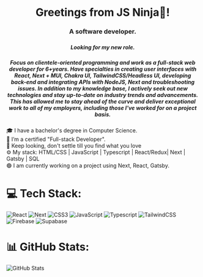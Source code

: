 <div align="center">

  <h1>Greetings from JS Ninja👋!</h1>
  <h3>A software developer.<h3>
  <h5>Looking for my new role.<h5>
   
<p>Focus on clientele-oriented programming and work as a full-stack web developer for 6+years. Have specialties in creating user interfaces with React, Next + MUI, Chakra UI, TailwindCSS/Headless UI, developing back-end and integrating APIs with NodeJS, Next and troubleshooting issues. In addition to my knowledge base, I actively seek out new technologies and stay up-to-date on industry trends and advancements. This has allowed me to stay ahead of the curve and deliver exceptional work to all of my employers, including those I've worked for on a project basis.<p>
    
</div>

🎓 I have a bachelor's degree in Computer Science.<br>
🏃 I’m a certified "Full-stack Developer".<br>
💯 Keep looking, don't settle till you find what you love<br>
⚙️ My stack: HTML/CSS | JavaScript | Typescript | React/Redux| Next | Gatsby | SQL <br>
🟢 I am currently working on a project using Next, React, Gatsby.<br>

# 💻 Tech Stack:

![React](https://img.shields.io/badge/react-%23323330.svg?style=for-the-badge&logo=react&logoColor=%23F7DF1E) ![Next](https://img.shields.io/badge/next-%23323330.svg?style=for-the-badge&logo=next&logoColor=%23F7DF1E) ![CSS3](https://img.shields.io/badge/css3-%231572B6.svg?style=for-the-badge&logo=css3&logoColor=white) ![JavaScript](https://img.shields.io/badge/javascript-%23323330.svg?style=for-the-badge&logo=javascript&logoColor=%23F7DF1E) ![Typescript](https://img.shields.io/badge/typescript-%23323330.svg?style=for-the-badge&logo=typescript&logoColor=%23F7DF1E) ![TailwindCSS](https://img.shields.io/badge/tailwind-%23563D7C.svg?style=for-the-badge&logo=tailwind&logoColor=white) ![Firebase](https://img.shields.io/badge/firebase-%2300f.svg?style=for-the-badge&logo=firebase&logoColor=white) ![Supabase](https://img.shields.io/badge/mysql-%2300f.svg?style=for-the-badge&logo=mysql&logoColor=white)

# 📊 GitHub Stats:

![GitHub Stats](https://github-readme-bento.vercel.app/stats/username)
<br/>
